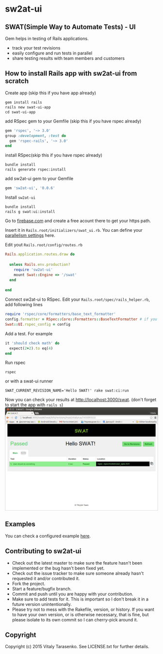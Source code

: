 # sw2at-ui
## SWAT(Simple Way to Automate Tests) - UI
Gem helps in testing of Rails applications.
* track your test revisions
* easily configure and run tests in parallel
* share testing results with team members and customers

## How to install Rails app with sw2at-ui from scratch

Create app (skip this if you have app already)
```
gem install rails
rails new swat-ui-app
cd swat-ui-app
```
add RSpec gem to your Gemfile (skip this if you have rspec already)
```ruby
gem 'rspec', '~> 3.0'
group :development, :test do
  gem 'rspec-rails', '~> 3.0'
end
```

install RSpec(skip this if you have rspec already)
```
bundle install
rails generate rspec:install
```

add sw2at-ui gem  to your Gemfile
```ruby
gem 'sw2at-ui', '0.0.6'
```
Install `sw2at-ui`
```
bundle install
rails g swat:ui:install
```
Go to [firebase.com](firebase.com) and create a free acount there to get your https path.

Insert it in `Rails.root/initializers/swat_ui.rb`. You can define your [parallelism settings](#) here.

Edit yout `Rails.root/config/routes.rb`
```ruby
Rails.application.routes.draw do

  unless Rails.env.production?
    require 'sw2at-ui'
    mount Swat::Engine => '/swat'
  end
  
end
```
Connect sw2at-ui to RSpec. Edit your `Rails.root/spec/rails_helper.rb`, add following lines
```ruby
require 'rspec/core/formatters/base_text_formatter'
config.formatter = RSpec::Core::Formatters::BaseTextFormatter # if you don't use any custom formatters.
Swat::UI.rspec_config = config
```
Add a test. For example 
```ruby
it 'should check math' do
  expect(2+2).to eq(4)
end
```

Run rspec
```
rspec
```
or with a swat-ui runner 
```
SWAT_CURRENT_REVISION_NAME='Hello SWAT!' rake swat:ci:run
```

Now you can check your results at [http://localhost:3000/swat](http://localhost:3000/swat). 
(don't forget to start the app with `rails s`)
![alt tag](https://github.com/tw4qa/sw2at-ui/blob/master/docs/resources/swat-ui-example.png)
    
    
## Examples
You can check a configured example [here](https://github.com/tw4qa/swat-ui-example).

## Contributing to sw2at-ui
 
* Check out the latest master to make sure the feature hasn't been implemented or the bug hasn't been fixed yet.
* Check out the issue tracker to make sure someone already hasn't requested it and/or contributed it.
* Fork the project.
* Start a feature/bugfix branch.
* Commit and push until you are happy with your contribution.
* Make sure to add tests for it. This is important so I don't break it in a future version unintentionally.
* Please try not to mess with the Rakefile, version, or history. If you want to have your own version, or is otherwise necessary, that is fine, but please isolate to its own commit so I can cherry-pick around it.

## Copyright

Copyright (c) 2015 Vitaly Tarasenko. See LICENSE.txt for
further details.


